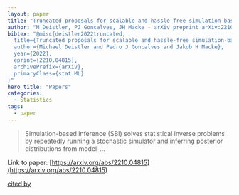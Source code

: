 ```yaml
---
layout: paper
title: "Truncated proposals for scalable and hassle-free simulation-based inference"
author: "M Deistler, PJ Goncalves, JH Macke - arXiv preprint arXiv:2210.04815, 2022 - arxiv.org"
bibtex: "@misc{deistler2022truncated,
  title={Truncated proposals for scalable and hassle-free simulation-based inference}, 
  author={Michael Deistler and Pedro J Goncalves and Jakob H Macke},
  year={2022},
  eprint={2210.04815},
  archivePrefix={arXiv},
  primaryClass={stat.ML}
}"
hero_title: "Papers"
categories:
  - Statistics
tags:
  - paper
---
```

>Simulation-based inference (SBI) solves statistical inverse problems by repeatedly running a stochastic simulator and inferring posterior distributions from model-…

Link to paper: [https://arxiv.org/abs/2210.04815](https://arxiv.org/abs/2210.04815)

[cited by](https://scholar.google.com/scholar?cites=16561248332012832367&as_sdt=5,44&sciodt=0,44&hl=en&num=20)

